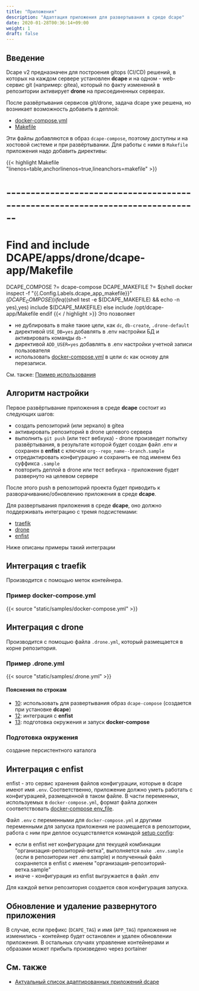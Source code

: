 ```yaml
---
title: "Приложения"
description: "Адаптация приложения для развертывания в среде dcape"
date: 2020-01-28T00:36:14+09:00
weight: 1
draft: false
---
```


## Введение

Dcape v2 предназначен для построения gitops (CI/CD) решений, в которых на каждом сервере установлен **dcape** и на одном - web-сервис git (например: gitea), который по факту изменений в репозитории активирует **drone** на присоединенных серверах.

После развёртывания сервисов git/drone, задача dcape уже решена, но возникает возможность добавить в деплой:

* [docker-compose.yml](https://github.com/dopos/dcape/blob/v2/apps/drone/dcape-app/docker-compose.yml)
* [Makefile](https://github.com/dopos/dcape/blob/v2/apps/drone/dcape-app/Makefile)

Эти файлы добавляются в образ `dcape-compose`, поэтому доступны и на хостовой системе и при развёртывании. Для работы с ними в `Makefile` приложения надо добавить директивы:

{{< highlight Makefile "linenos=table,anchorlinenos=true,lineanchors=makefile" >}}
# ------------------------------------------------------------------------------
# Find and include DCAPE/apps/drone/dcape-app/Makefile
DCAPE_COMPOSE  ?= dcape-compose
DCAPE_MAKEFILE ?= $(shell docker inspect -f "{{.Config.Labels.dcape_app_makefile}}" $(DCAPE_COMPOSE))
ifeq ($(shell test -e $(DCAPE_MAKEFILE) && echo -n yes),yes)
  include $(DCAPE_MAKEFILE)
else
  include /opt/dcape-app/Makefile
endif
{{< / highlight >}}
Это позволяет
* не дублировать в make такие цели, как `dc`, `db-create`, `.drone-default`
* директивой `USE_DB=yes` добавлять в .env настройки БД и активировать команды `db-*`
* директивой `ADD_USER=yes` добавлять в .env настройки учетной записи пользователя
* использовать [docker-compose.yml](https://github.com/dopos/dcape/blob/v2/apps/drone/dcape-app/docker-compose.yml) в цели `dc` как основу для перезаписи.

См. также: [Пример использования](https://github.com/dopos/dcape-app-gomodproxy)

## Алгоритм настройки

Первое развёртывание приложения в среде **dcape** состоит из следующих шагов:

* создать репозиторий (или зеркало) в gitea
* активировать репозиторий в drone целевого сервера
* выполнить `git push` (или тест вебхука) - drone произведет попытку развёртывания, в результате которой будет создан файл .env и сохранен в **enfist** с ключом `org--repo_name--branch.sample`
* отредактировать конфигурацию и сохранить ее под именем без суффикса `.sample`
* повторить деплой в drone или тест вебхука - приложение будет развернуто на целевом сервере

После этого push в репозиторий проекта будет приводить к разворачиванию/обновлению приложения в среде **dcape**.

Для развертывания приложения в среде **dcape**, оно должно поддерживать интеграцию с тремя подсистемами:

* [traefik](/dcape/baseapps/traefik)
* [drone](/dcape/baseapps/drone)
* [enfist](/dcape/baseapps/enfist)

Ниже описаны примеры такий интеграции

## Интеграция с traefik

Производится с помощью меток контейнера.

### Пример docker-compose.yml

{{< source "static/samples/docker-compose.yml" >}}

## Интеграция с drone

Производится с помощью файла `.drone.yml`, который размещается в корне репозитория.

### Пример .drone.yml

{{< source "static/samples/.drone.yml" >}}

#### Пояснения по строкам

* [10](/dcape/usage/apps/#static/samples/.drone.yml-10): использовать для развертывания образ `dcape-compose` (создается при установке **dcape**)
* [12](/dcape/usage/apps/#static/samples/.drone.yml-12): интеграция с **enfist**
* [13](/dcape/usage/apps/#static/samples/.drone.yml-13): подготовка окружения и запуск **docker-compose**

### Подготовка окружения



создание персистентного каталога

## Интеграция с enfist

enfist - это сервис хранения файлов конфигурации, которые в dcape имеют имя `.env`. Соответственно, приложение должно уметь работать с конфигурацией, размещенной в таком файле. В части переменных, используемых в `docker-compose.yml`, формат файла должен соответствовать [docker-compose env_file](https://docs.docker.com/compose/compose-file/compose-file-v2/#env_file).

Файл `.env` c переменными для `docker-compose.yml` и другими переменными для запуска приложения не размещается в репозитории, работа с ним при деплое осуществляется командой [setup config](/dcape/usage/apps/#static/samples/.drone.yml-12):

* если в enfist нет конфигурации для текущей комбинации "организация-репозиторий-ветка", выполняется `make .env.sample` (если в репозитории нет .env.sample) и полученный файл сохраняется в enfist с именем "организация-репозиторий-ветка.sample"
* иначе - конфигурация из enfist выгружается в файл .env

Для каждой ветки репозитория создается своя конфигурация запуска.

## Обновление и удаление развернутого приложения

В случае, если префикс (`DCAPE_TAG`) и имя (`APP_TAG`) приложения не изменились - контейнер будет остановлен и удален обновлении приложения. В остальных случаях управление контейнерами и образами может прибыть произведено через portainer

## См. также

* [Актуальный список адаптированных приложений dcape](https://github.com/dopos?q=dcape-app)
